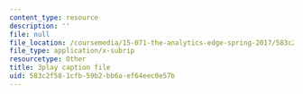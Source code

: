 ```yaml
---
content_type: resource
description: ''
file: null
file_location: /coursemedia/15-071-the-analytics-edge-spring-2017/583c2f581cfb59b2bb6aef64eec0e57b_cT3KA-QLEI0.vtt
file_type: application/x-subrip
resourcetype: Other
title: 3play caption file
uid: 583c2f58-1cfb-59b2-bb6a-ef64eec0e57b
---
```

